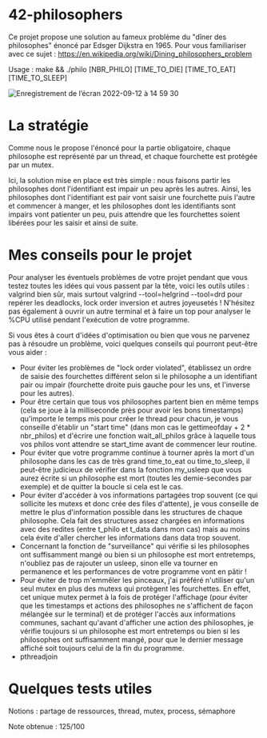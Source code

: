 # 42-philosophers

Ce projet propose une solution au fameux problème du "dîner des philosophes" énoncé par Edsger Dijkstra en 1965. Pour vous familiariser avec ce sujet : https://en.wikipedia.org/wiki/Dining_philosophers_problem

Usage : make && ./philo [NBR_PHILO] [TIME_TO_DIE] [TIME_TO_EAT] [TIME_TO_SLEEP]

![Enregistrement de l’écran 2022-09-12 à 14 59 30](https://user-images.githubusercontent.com/96736158/189660499-4d400647-4ffc-4176-852e-7341cf104a80.gif)

# La stratégie

Comme nous le propose l'énoncé pour la partie obligatoire, chaque philosophe est représenté par un thread, et chaque fourchette est protégée par un mutex.

Ici, la solution mise en place est très simple : nous faisons partir les philosophes dont l'identifiant est impair un peu après les autres. Ainsi, les philosophes dont l'identifiant est pair vont saisir une fourchette puis l'autre et commencer à manger, et les philosophes dont les identifiants sont impairs vont patienter un peu, puis attendre que les fourchettes soient libérées pour les saisir et ainsi de suite.

# Mes conseils pour le projet

Pour analyser les éventuels problèmes de votre projet pendant que vous testez toutes les idées qui vous passent par la tête, voici les outils utiles : valgrind bien sûr, mais surtout valgrind --tool=helgrind --tool=drd pour repérer les deadlocks, lock order inversion et autres joyeusetés ! N'hésitez pas également à ouvrir un autre terminal et à faire un top pour analyser le %CPU utilisé pendant l'exécution de votre programme.

Si vous êtes à court d'idées d'optimisation ou bien que vous ne parvenez pas à résoudre un problème, voici quelques conseils qui pourront peut-être vous aider :

* Pour éviter les problèmes de "lock order violated", établissez un ordre de saisie des fourchettes différent selon si le philosophe a un identifiant pair ou impair (fourchette droite puis gauche pour les uns, et l'inverse pour les autres).
* Pour être certain que tous vos philosophes partent bien en même temps (cela se joue à la milliseconde près pour avoir les bons timestamps) qu'importe le temps mis pour créer le thread pour chacun, je vous conseille d'établir un "start time" (dans mon cas le gettimeofday + 2 * nbr_philos) et d'écrire une fonction wait_all_philos grâce à laquelle tous vos philos vont attendre se start_time avant de commencer leur routine.
* Pour éviter que votre programme continue à tourner après la mort d'un philosophe dans les cas de très grand time_to_eat ou time_to_sleep, il peut-être judicieux de vérifier dans la fonction my_usleep que vous aurez écrite si un philosophe est mort (toutes les demie-secondes par exemple) et de quitter la boucle si cela est le cas.
* Pour éviter d'accéder à vos informations partagées trop souvent (ce qui sollicite les mutexs et donc crée des files d'attente), je vous conseille de mettre le plus d'information possible dans les structures de chaque philosophe. Cela fait des structures assez chargées en informations avec des redites (entre t_philo et t_data dans mon cas) mais au moins cela évite d'aller chercher les informations dans data trop souvent.
* Concernant la fonction de "surveillance" qui vérifie si les philosophes ont suffisamment mangé ou bien si un philosophe est mort entretemps, n'oubliez pas de rajouter un usleep, sinon elle va tourner en permanence et les performances de votre programme vont en pâtir !
* Pour éviter de trop m'emmêler les pinceaux, j'ai préféré n'utiliser qu'un seul mutex en plus des mutexs qui protègent les fourchettes. En effet, cet unique mutex permet à la fois de protéger l'affichage (pour éviter que les timestamps et actions des philosophes ne s'affichent de façon mélangée sur le terminal) et de protéger l'accès aux informations communes, sachant qu'avant d'afficher une action des philosophes, je vérifie toujours si un philosophe est mort entretemps ou bien si les philosophes ont suffisamment mangé, pour que le dernier message affiché soit toujours celui de la fin du programme.
* pthreadjoin

# Quelques tests utiles



Notions : partage de ressources, thread, mutex, process, sémaphore

Note obtenue : 125/100
